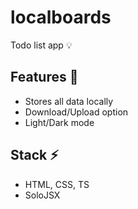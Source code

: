 # localboards
Todo list app :bulb:

## Features :gem:
- Stores all data locally
- Download/Upload option
- Light/Dark mode

## Stack :zap:
- HTML, CSS, TS
- SoloJSX